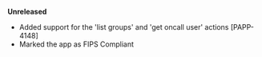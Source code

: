 **Unreleased**
* Added support for the 'list groups' and 'get oncall user' actions [PAPP-4148]
* Marked the app as FIPS Compliant
